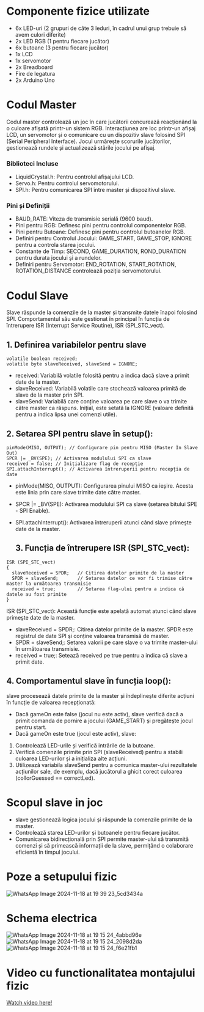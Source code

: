 
# Componente fizice utilizate
- 6x LED-uri (2 grupuri de câte 3 leduri, în cadrul unui grup trebuie să avem culori diferite)
- 2x LED RGB (1 pentru fiecare jucător)
- 6x butoane (3 pentru fiecare jucător)
- 1x LCD
- 1x servomotor
- 2x Breadboard
- Fire de legatura
- 2x Arduino Uno


# Codul Master
Codul master controlează un joc în care jucătorii concurează reacționând la o culoare afișată printr-un sistem RGB.
Interacțiunea are loc printr-un afișaj LCD, un servomotor și o comunicare cu un dispozitiv slave folosind SPI (Serial Peripheral Interface).
Jocul urmărește scorurile jucătorilor, gestionează rundele și actualizează stările jocului pe afișaj.


### Biblioteci Incluse

- LiquidCrystal.h: Pentru controlul afișajului LCD.
- Servo.h: Pentru controlul servomotorului.
- SPI.h: Pentru comunicarea SPI între master și dispozitivul slave.
### Pini și Definiții

- BAUD_RATE: Viteza de transmisie serială (9600 baud).
- Pini pentru RGB: Definesc pini pentru controlul componentelor RGB.
- Pini pentru Butoane: Definesc pini pentru controlul butoanelor RGB.
- Definiri pentru Controlul Jocului: GAME_START, GAME_STOP, IGNORE pentru a controla starea jocului.
- Constante de Timp: SECOND, GAME_DURATION, ROND_DURATION pentru durata jocului și a rundelor.
- Definiri pentru Servomotor: END_ROTATION, START_ROTATION, ROTATION_DISTANCE controlează poziția servomotorului.




# Codul Slave
Slave răspunde la comenzile de la master și transmite datele înapoi folosind SPI.
Comportamentul său este gestionat în principal în funcția de întrerupere ISR (Interrupt Service Routine), ISR (SPI_STC_vect).

## 1. Definirea variabilelor pentru slave

```
volatile boolean received;
volatile byte slaveReceived, slaveSend = IGNORE;
```
- received: Variabilă volatile folosită pentru a indica dacă slave a primit date de la master.
- slaveReceived: Variabilă volatile care stochează valoarea primită de slave de la master prin SPI.
- slaveSend: Variabilă care conține valoarea pe care slave o va trimite către master ca răspuns. Inițial, este setată la IGNORE (valoare definită pentru a indica lipsa unei comenzi utile).

## 2. Setarea SPI pentru slave în setup():
```
pinMode(MISO, OUTPUT); // Configurare pin pentru MISO (Master In Slave Out)
SPCR |= _BV(SPE); // Activarea modulului SPI ca slave
received = false; // Inițializare flag de recepție
SPI.attachInterrupt(); // Activarea întreruperii pentru recepția de date
```
- pinMode(MISO, OUTPUT): Configurarea pinului MISO ca ieșire. Acesta este linia prin care slave trimite date către master.
- SPCR |= _BV(SPE): Activarea modulului SPI ca slave (setarea bitului SPE - SPI Enable).
- SPI.attachInterrupt(): Activarea întreruperii atunci când slave primește date de la master.

  ## 3. Funcția de întrerupere ISR (SPI_STC_vect):
```
ISR (SPI_STC_vect)
{
  slaveReceived = SPDR;   // Citirea datelor primite de la master
  SPDR = slaveSend;       // Setarea datelor ce vor fi trimise către master la următoarea transmisie
  received = true;        // Setarea flag-ului pentru a indica că datele au fost primite
}
```

ISR (SPI_STC_vect): Această funcție este apelată automat atunci când slave primește date de la master.
- slaveReceived = SPDR;: Citirea datelor primite de la master. SPDR este registrul de date SPI și conține valoarea transmisă de master.
- SPDR = slaveSend;: Setarea valorii pe care slave o va trimite master-ului în următoarea transmisie.
- received = true;: Setează received pe true pentru a indica că slave a primit date.

## 4. Comportamentul slave în funcția loop():

 slave procesează datele primite de la master și îndeplinește diferite acțiuni în funcție de valoarea recepționată:

- Dacă gameOn este false (jocul nu este activ), slave verifică dacă a primit comanda de pornire a jocului (GAME_START) și pregătește jocul pentru start.
- Dacă gameOn este true (jocul este activ), slave:
1. Controlează LED-urile și verifică intrările de la butoane.
2. Verifică comenzile primite prin SPI (slaveReceived) pentru a stabili culoarea LED-urilor și a inițializa alte acțiuni.
3.  Utilizează variabila slaveSend pentru a comunica master-ului rezultatele acțiunilor sale, de exemplu, dacă jucătorul a ghicit corect culoarea (collorGuessed == correctLed).

# Scopul slave in joc
- slave gestionează logica jocului și răspunde la comenzile primite de la master.
- Controlează starea LED-urilor și butoanele pentru fiecare jucător.
- Comunicarea bidirecțională prin SPI permite master-ului să transmită comenzi și să primească informații de la slave, permițând o colaborare eficientă în timpul jocului.



# Poze a setupului fizic
![WhatsApp Image 2024-11-18 at 19 39 23_5cd3434a](https://github.com/user-attachments/assets/bc9dec4d-d6cd-487d-9541-8930b494f71e)





# Schema electrica

![WhatsApp Image 2024-11-18 at 19 15 24_4abbd96e](https://github.com/user-attachments/assets/8106c26a-48a0-4953-8b5c-168f132674d9)
![WhatsApp Image 2024-11-18 at 19 15 24_2098d2da](https://github.com/user-attachments/assets/3a2d4eae-3b2a-44be-916d-38a9080414b5)
![WhatsApp Image 2024-11-18 at 19 15 24_f6e21fb1](https://github.com/user-attachments/assets/54ca3936-3cac-4d0a-82c1-593f9caea381)


# Video cu functionalitatea montajului fizic
[Watch video here!](https://youtu.be/6Zd-KeOgaac)
